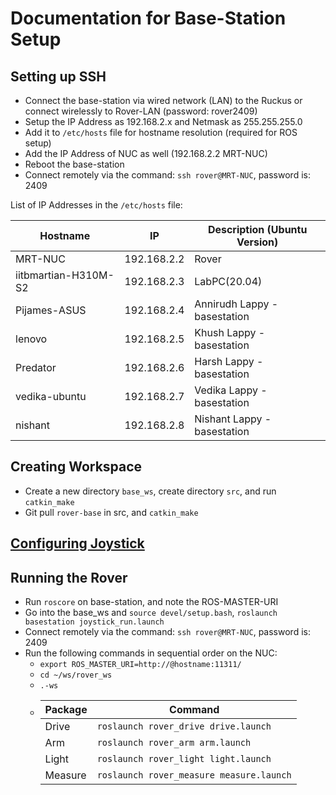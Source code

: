 # Documentation for Base-Station Setup

## Setting up SSH

* Connect the base-station via wired network (LAN) to the Ruckus or connect wirelessly to Rover-LAN (password: rover2409)
* Setup the IP Address as 192.168.2.x and Netmask as 255.255.255.0
* Add it to `/etc/hosts` file for hostname resolution (required for ROS setup)
* Add the IP Address of NUC as well (192.168.2.2 MRT-NUC)
* Reboot the base-station
* Connect remotely via the command: `ssh rover@MRT-NUC`, password is: 2409

List of IP Addresses in the `/etc/hosts` file:

| Hostname | IP | Description (Ubuntu Version) |
| --- | --- | --- |
| MRT-NUC | 192.168.2.2 | Rover |
| iitbmartian-H310M-S2 | 192.168.2.3 | LabPC(20.04) |
| Pijames-ASUS | 192.168.2.4 | Annirudh Lappy - basestation |
| lenovo | 192.168.2.5 | Khush Lappy - basestation |
| Predator | 192.168.2.6 | Harsh Lappy - basestation |
| vedika-ubuntu | 192.168.2.7 | Vedika Lappy - basestation |
| nishant | 192.168.2.8 | Nishant Lappy - basestation |

## Creating Workspace

* Create a new directory `base_ws`, create directory `src`, and run `catkin_make`
* Git pull `rover-base` in src, and `catkin_make`

## [Configuring Joystick](http://wiki.ros.org/joy/Tutorials/ConfiguringALinuxJoystick)

## Running the Rover

* Run `roscore` on base-station, and note the ROS-MASTER-URI
* Go into the base_ws and `source devel/setup.bash`, `roslaunch basestation joystick_run.launch`
* Connect remotely via the command: `ssh rover@MRT-NUC`, password is: 2409
* Run the following commands in sequential order on the NUC:
  * `export ROS_MASTER_URI=http://@hostname:11311/`
  * `cd ~/ws/rover_ws`
  * `.-ws`
  * | Package | Command |
    | --- | --- |
    | Drive | `roslaunch rover_drive drive.launch` |
    | Arm | `roslaunch rover_arm arm.launch` |
    | Light | `roslaunch rover_light light.launch` |
    | Measure | `roslaunch rover_measure measure.launch` |


